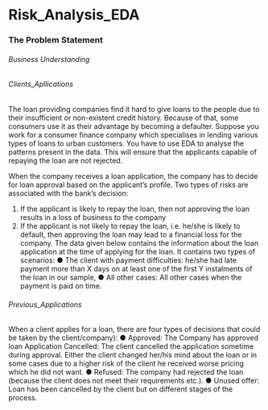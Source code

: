 # Risk_Analysis_EDA
### The Problem Statement
###### Business Understanding
###### Clients_Apllications
The loan providing companies find it hard to give loans to the people due to their
insufficient or non-existent credit history. Because of that, some consumers use it as their
advantage by becoming a defaulter. Suppose you work for a consumer finance company
which specialises in lending various types of loans to urban customers. You have to use
EDA to analyse the patterns present in the data. This will ensure that the applicants capable
of repaying the loan are not rejected.

When the company receives a loan application, the company has to decide for loan
approval based on the applicant’s profile. Two types of risks are associated with the bank’s
decision:
1. If the applicant is likely to repay the loan, then not approving the loan results
in a loss of business to the company
2. If the applicant is not likely to repay the loan, i.e. he/she is likely to default,
then approving the loan may lead to a financial loss for the company.
The data given below contains the information about the loan application at the time of
applying for the loan. It contains two types of scenarios:
● The client with payment difficulties: he/she had late payment more than X days
on at least one of the first Y instalments of the loan in our sample,
● All other cases: All other cases when the payment is paid on time.


###### Previous_Applications
When a client applies for a loan, there are four types of decisions that could be taken by
the client/company):
● Approved: The Company has approved loan Application
Cancelled: The client cancelled the application sometime during approval. Either
the client changed her/his mind about the loan or in some cases due to a higher risk
of the client he received worse pricing which he did not want.
● Refused: The company had rejected the loan (because the client does not meet
their requirements etc.).
● Unused offer: Loan has been cancelled by the client but on different stages of the
process.


